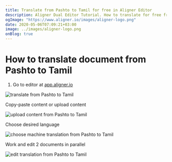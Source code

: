 ```yaml
---
title: Translate from Pashto to Tamil for free in Aligner Editor
description: Aligner Dual Editor Tutorial. How to translate for free from Pashto to Tamil. Aligner is multilingual document management platform. 
ogImage: "https://www.aligner.io/images/aligner-logo.png"
date: 2020-05-06T07:09:21+03:00
image: ../images/aligner-logo.png
onBlog: true
---
```


# How to translate document from Pashto to Tamil

1. Go to editor at [app.aligner.io](https://app.aligner.io "Aligner App web page")

![translate from Pashto to Tamil](../aligner-blank-editor.png "translate from Pashto to Tamil")

Copy-paste content or upload content

![upload content from Pashto to Tamil](../aligner-uploaded-document.png "upload content from Pashto to Tamil")

Choose desired language

![choose machine translation from Pashto to Tamil](../aligner-language-dropdown.png "choose machine translation from Pashto to Tamil")

Work and edit 2 documents in parallel

![edit translation from Pashto to Tamil](../aligner-double-sitded-editor.png "edit translation from Pashto to Tamil")


